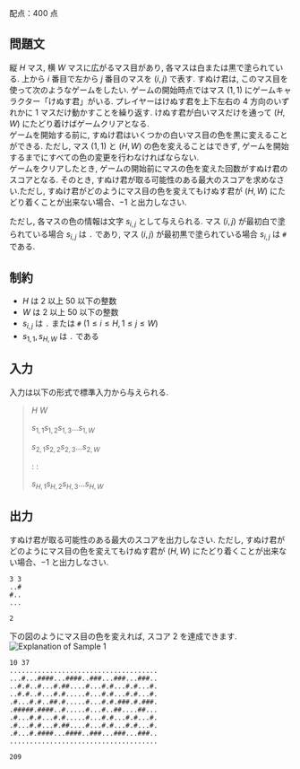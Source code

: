 配点：$400$ 点

## 問題文

縦 $H$ マス, 横 $W$ マスに広がるマス目があり, 各マスは白または黒で塗られている. 上から $i$ 番目で左から $j$ 番目のマスを $(i, j)$ で表す.
すぬけ君は, このマス目を使って次のようなゲームをしたい. ゲームの開始時点ではマス $(1, 1)$ にゲームキャラクター「けぬす君」がいる. プレイヤーはけぬす君を上下左右の $4$ 方向のいずれかに $1$ マスだけ動かすことを繰り返す. けぬす君が白いマスだけを通って $(H, W)$ にたどり着けばゲームクリアとなる.<br>
ゲームを開始する前に, すぬけ君はいくつかの白いマス目の色を黒に変えることができる. ただし, マス $(1, 1)$ と $(H, W)$ の色を変えることはできず, ゲームを開始するまでにすべての色の変更を行わなければならない.<br>
ゲームをクリアしたとき, ゲームの開始前にマスの色を変えた回数がすぬけ君のスコアとなる. そのとき, すぬけ君が取る可能性のある最大のスコアを求めなさい.ただし, すぬけ君がどのようにマス目の色を変えてもけぬす君が $(H, W)$ にたどり着くことが出来ない場合、$-1$ と出力しなさい.

ただし, 各マスの色の情報は文字 $s_{i, j}$ として与えられる. マス $(i, j)$ が最初白で塗られている場合 $s_{i, j}$ は `.` であり, マス $(i, j)$ が最初黒で塗られている場合 $s_{i, j}$ は `#` である.  

## 制約

- $H$ は $2$ 以上 $50$ 以下の整数
- $W$ は $2$ 以上 $50$ 以下の整数
- $s_{i, j}$ は `.` または `#` $(1 \leq i \leq H, 1 \leq j \leq W)$
- $s_{1, 1}, s_{H, W}$ は `.` である

## 入力

入力は以下の形式で標準入力から与えられる.

> $H$ $W$
> 
> $s_{1, 1}s_{1, 2}s_{1, 3} ... s_{1, W}$
> 
> $s_{2, 1}s_{2, 2}s_{2, 3} ... s_{2, W}$
> 
>  $:$   $:$
> 
> $s_{H, 1}s_{H, 2}s_{H, 3} ... s_{H, W}$

## 出力

すぬけ君が取る可能性のある最大のスコアを出力しなさい.
ただし, すぬけ君がどのようにマス目の色を変えてもけぬす君が $(H, W)$ にたどり着くことが出来ない場合、$-1$ と出力しなさい.

```input1
3 3
..#
#..
...
```

```output1
2
```

下の図のようにマス目の色を変えれば, スコア $2$ を達成できます.<br>
![Explanation of Sample 1](https://img.atcoder.jp/abc088/bc944898899615e35f898654b68cd517.png)

```input2
10 37
.....................................
...#...####...####..###...###...###..
..#.#..#...#.##....#...#.#...#.#...#.
..#.#..#...#.#.....#...#.#...#.#...#.
.#...#.#..##.#.....#...#.#.###.#.###.
.#####.####..#.....#...#..##....##...
.#...#.#...#.#.....#...#.#...#.#...#.
.#...#.#...#.##....#...#.#...#.#...#.
.#...#.####...####..###...###...###..
.....................................
```

```output2
209
```